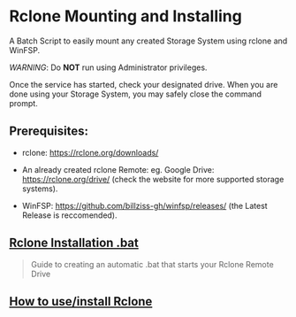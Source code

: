 # **Rclone** Mounting and Installing
A Batch Script to easily mount any created Storage System using rclone and WinFSP.

*WARNING*: Do **NOT** run using Administrator privileges.

Once the service has started, check your designated drive.
When you are done using your Storage System, you may safely close the command prompt.

## Prerequisites:
* rclone: https://rclone.org/downloads/

* An already created rclone Remote: eg. Google Drive: https://rclone.org/drive/ (check the website for more supported storage systems). 

* WinFSP: https://github.com/billziss-gh/winfsp/releases/ (the Latest Release is reccomended).

## [Rclone Installation .bat](https://github.com/PhantomXY/Rclone-Mounting/blob/main/The%20.bat%20File)
  >Guide to creating an automatic .bat that starts your Rclone Remote Drive


## [How to use/install Rclone]()

